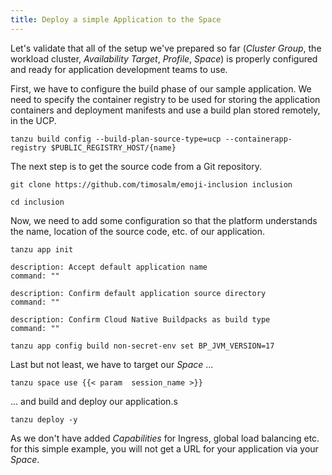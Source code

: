 ```yaml
---
title: Deploy a simple Application to the Space
---
```


Let's validate that all of the setup we've prepared so far (*Cluster Group*, the workload cluster, *Availability Target*, *Profile*, *Space*) is properly configured and ready for application development teams to use.

First, we have to configure the build phase of our sample application. We need to specify the container registry to be used for storing the application containers and deployment manifests and use a build plan stored remotely, in the UCP.
```execute
tanzu build config --build-plan-source-type=ucp --containerapp-registry $PUBLIC_REGISTRY_HOST/{name}
```

The next step is to get the source code from a Git repository. 
```execute
git clone https://github.com/timosalm/emoji-inclusion inclusion
```
```execute
cd inclusion
```

Now, we need to add some configuration so that the platform understands the name, location of the source code, etc. of our application.
```execute
tanzu app init
```
```terminal:execute
description: Accept default application name
command: ""
```
```terminal:execute
description: Confirm default application source directory
command: ""
```
```terminal:execute
description: Confirm Cloud Native Buildpacks as build type
command: ""
```
```execute
tanzu app config build non-secret-env set BP_JVM_VERSION=17
```

Last but not least, we have to target our *Space* ...
```execute
tanzu space use {{< param  session_name >}}
```
... and build and deploy our application.s
```execute
tanzu deploy -y
```

As we don't have added *Capabilities* for Ingress, global load balancing etc. for this simple example, you will not get a URL for your application via your *Space*.

